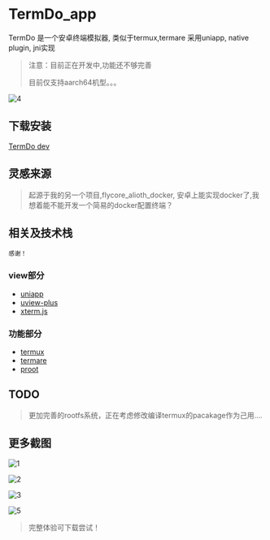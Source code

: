 # TermDo_app

TermDo 是一个安卓终端模拟器, 类似于termux,termare
采用uniapp, native plugin, jni实现

> 注意：目前正在开发中,功能还不够完善
> 
> 目前仅支持aarch64机型。。。

![4](./screenshot/4.jpg)

## 下载安装

[TermDo dev](https://github.com/Zakiaatot/TermDo_app/releases/download/dev/TermDo_v1.0.1_aarch64_dev.apk)

## 灵感来源

> 起源于我的另一个项目,flycore_alioth_docker, 安卓上能实现docker了,我想着能不能开发一个简易的docker配置终端？

## 相关及技术栈
`感谢！`

### view部分

- [uniapp](https://uniapp.dcloud.net.cn/)
- [uview-plus](https://uiadmin.net/uview-plus/)
- [xterm.js](https://xtermjs.org/)
  
### 功能部分

- [termux](https://github.com/termux)
- [termare](https://github.com/termare)
- [proot](https://github.com/proot-me/proot)



## TODO
> 更加完善的rootfs系统，正在考虑修改编译termux的pacakage作为己用....

## 更多截图
![1](./screenshot/1.jpg)

![2](./screenshot/2.jpg)

![3](./screenshot/3.jpg)

![5](./screenshot/5.jpg)

>完整体验可下载尝试！